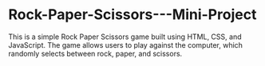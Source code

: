 # Rock-Paper-Scissors---Mini-Project
This is a simple Rock Paper Scissors game built using HTML, CSS, and JavaScript. The game allows users to play against the computer, which randomly selects between rock, paper, and scissors.
